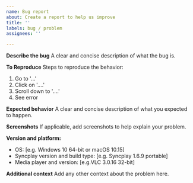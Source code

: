 ```yaml
---
name: Bug report
about: Create a report to help us improve
title: ''
labels: bug / problem
assignees: ''

---
```


**Describe the bug**
A clear and concise description of what the bug is.

**To Reproduce**
Steps to reproduce the behavior:
1. Go to '...'
2. Click on '....'
3. Scroll down to '....'
4. See error

**Expected behavior**
A clear and concise description of what you expected to happen.

**Screenshots**
If applicable, add screenshots to help explain your problem.

**Version and platform:**
 - OS: [e.g. Windows 10 64-bit or macOS 10.15]
 - Syncplay version and build type: [e.g. Syncplay 1.6.9 portable]
 - Media player and version:  [e.g.VLC 3.0.16 32-bit]


**Additional context**
Add any other context about the problem here.
